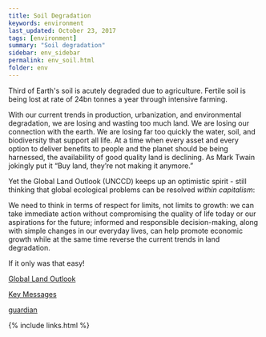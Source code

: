 ```yaml
---
title: Soil Degradation
keywords: environment
last_updated: October 23, 2017
tags: [environment]
summary: "Soil degradation"
sidebar: env_sidebar
permalink: env_soil.html
folder: env
---
```


Third of Earth's soil is acutely degraded due to agriculture.
Fertile soil is being lost at rate of 24bn tonnes a year
through intensive farming. 

With our current trends in production, urbanization, and environmental
degradation, we are losing and wasting too much land.
We are losing our connection with the earth.
We are losing far too quickly the water, soil, and biodiversity
that support all life.
At a time when every asset and every option to deliver benefits to people
and the planet should be being harnessed,
the availability of good quality land is declining.
As Mark Twain jokingly put it “Buy land, they’re not making it anymore.”

Yet the Global Land Outlook (UNCCD) keeps up an optimistic spirit -
still thinking that global ecological problems can be resolved
*within capitalism*:

We need to think in terms of respect for limits,
not limits to growth:
we can take immediate action without compromising the quality of life today
or our aspirations for the future;
informed and responsible decision-making,
along with simple changes in our everyday lives,
can help promote economic growth
while at the same time reverse the current trends in land degradation.

If it only was that easy!


[Global Land Outlook](https://global-land-outlook.squarespace.com/the-outlook/#the-bokk)

[Key Messages](https://global-land-outlook.squarespace.com/s/GLO_Key_Messages.pdf)

[guardian](https://www.theguardian.com/environment/2017/sep/12/third-of-earths-soil-acutely-degraded-due-to-agriculture-study)



{% include links.html %}



